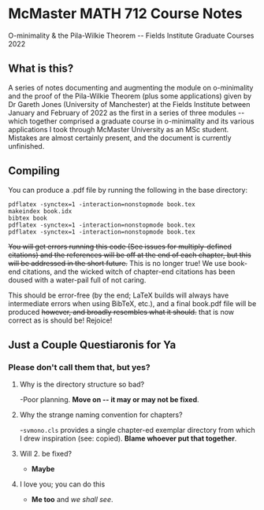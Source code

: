 # McMaster MATH 712 Course Notes

O-minimality & the Pila-Wilkie Theorem -- Fields Institute Graduate Courses 2022

## What is this?

A series of notes documenting and augmenting the module on o-minimality and the 
proof of the Pila-Wilkie Theorem (plus some applications) given by Dr Gareth Jones (University of Manchester) at the Fields Institute between January and February of 2022 as the first in a series of three modules -- which together comprised a graduate course in o-minimality and its various applications I took through McMaster University as an MSc student. Mistakes are almost certainly present, and the document is currently unfinished.

## Compiling

You can produce a .pdf file by running the following in the base directory:

```
pdflatex -synctex=1 -interaction=nonstopmode book.tex
makeindex book.idx
bibtex book
pdflatex -synctex=1 -interaction=nonstopmode book.tex
pdflatex -synctex=1 -interaction=nonstopmode book.tex
```

~~You will get errors running this code (See issues for multiply-defined 
citations) and the references will be off at the end of each chapter, but this 
will be addressed in the short future.~~ This is no longer true! We use book-end citations, and the wicked witch of chapter-end citations has been doused with a water-pail full of not caring. 

This should be error-free (by the end; LaTeX builds will always have intermediate errors when using BibTeX, etc.), and a final book.pdf file will be produced  ~~however, and broadly resembles what it should.~~ that is now correct as is should be! Rejoice!

## Just a Couple Questiaronis for Ya
### Please don't call them that, but yes?

1. Why is the directory structure so bad?
  
    -Poor planning. __Move on -- it may or may not be fixed__.
    
2. Why the strange naming convention for chapters?
    
    -`svmono.cls` provides a single chapter-ed exemplar directory from which I drew inspiration (see: copied). __Blame whoever put that together__.
    
3. Will 2. be fixed?
    
    - __Maybe__
    
4. I love you; you can do this
    
    - __Me too__ and _we shall see_.
